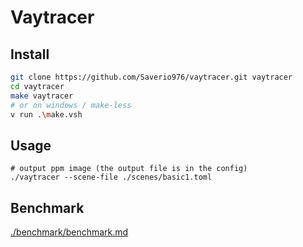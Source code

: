 # Vaytracer

## Install

```bash
git clone https://github.com/Saverio976/vaytracer.git vaytracer
cd vaytracer
make vaytracer
# or on windows / make-less
v run .\make.vsh
```

## Usage

```
# output ppm image (the output file is in the config)
./vaytracer --scene-file ./scenes/basic1.toml
```

## Benchmark

[./benchmark/benchmark.md](./benchmark/benchmark.md)
